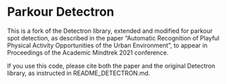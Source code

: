 # Parkour Detectron

This is a fork of the Detectron library, extended and modified for parkour spot detection, as described in the paper “Automatic Recognition of Playful Physical Activity Opportunities of the Urban Environment”, to appear in Proceedings of the Academic Mindtrek 2021 conference.

If you use this code, please cite both the paper and the original Detectron library, as instructed in README_DETECTRON.md.
